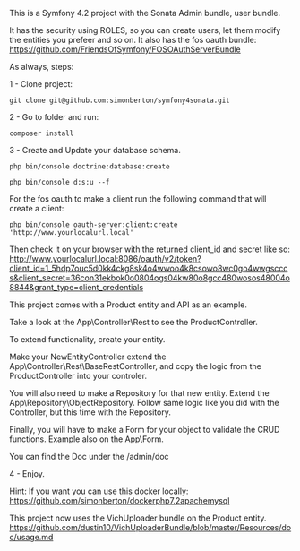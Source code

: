 This is a Symfony 4.2 project with the Sonata Admin bundle, user bundle.

It has the security using ROLES, so you can create users, let them modify the entities you prefeer and so on.
It also has the fos oauth bundle: https://github.com/FriendsOfSymfony/FOSOAuthServerBundle

As always, steps:

1 - Clone project:
```
git clone git@github.com:simonberton/symfony4sonata.git
```
2 - Go to folder and run:
```
composer install
```

3 - Create and Update your database schema.
```
php bin/console doctrine:database:create

php bin/console d:s:u --f
```

For the fos oauth to make a client run the following command that will create a client:
```
php bin/console oauth-server:client:create 'http://www.yourlocalurl.local'
```
Then check it on your browser with the returned client_id and secret like so:
http://www.yourlocalurl.local:8086/oauth/v2/token?client_id=1_5hdp7ouc5d0kk4ckg8sk4o4wwoo4k8csowo8wc0go4wwgscccs&client_secret=36con31ekbok0o0804ogs04kw80o8gcc480wosos48004o8844&grant_type=client_credentials

This project comes with a Product entity and API as an example.

Take a look at the App\Controller\Rest to see the ProductController.

To extend functionality, create your entity. 

Make your NewEntityController extend the App\Controller\Rest\BaseRestController, and copy the logic from the ProductController into your controler. 

You will also need to make a Repository for that new entity. 
Extend the App\Repository\ObjectRepository. 
Follow same logic like you did with the Controller, but this time with the Repository.

Finally, you will have to make a Form for your object to validate the CRUD functions. Example also on the App\Form.

You can find the Doc under the /admin/doc

4 - Enjoy.

Hint: If you want you can use this docker locally:
https://github.com/simonberton/dockerphp7.2apachemysql

This project now uses the VichUploader bundle on the Product entity.
https://github.com/dustin10/VichUploaderBundle/blob/master/Resources/doc/usage.md